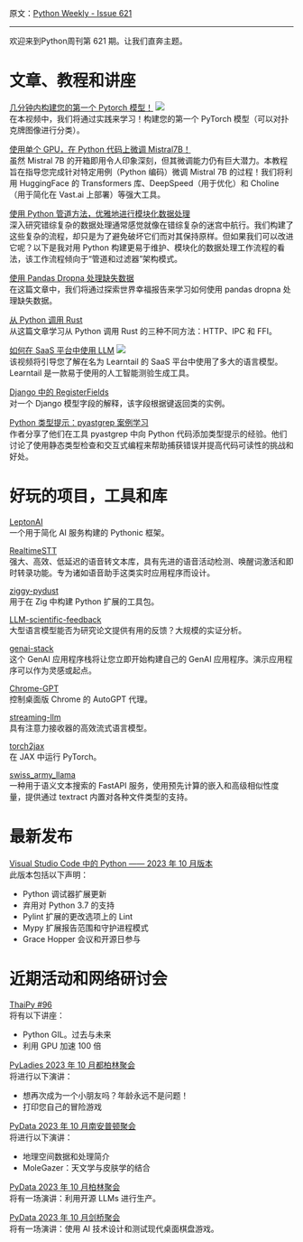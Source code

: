 原文：[Python Weekly - Issue 621](http://eepurl.com/iBCBtY)

---

欢迎来到Python周刊第 621 期。让我们直奔主题。


# 文章、教程和讲座 
  
[几分钟内构建您的第一个 Pytorch 模型！](https://www.youtube.com/watch?v=tHL5STNJKag) ![](https://mcusercontent.com/e2e180baf855ac797ef407fc7/images/af76283a-6e65-436c-967a-900427cf6399.png)  
在本视频中，我们将通过实践来学习！构建您的第一个 PyTorch 模型（可以对扑克牌图像进行分类）。
  
[使用单个 GPU，在 Python 代码上微调 Mistral7B！](https://wandb.ai/byyoung3/ml-news/reports/Fine-Tuning-Mistral7B-on-Python-Code-With-A-Single-GPU---Vmlldzo1NTg0NzY5)  
虽然 Mistral 7B 的开箱即用令人印象深刻，但其微调能力仍有巨大潜力。本教程旨在指导您完成针对特定用例（Python 编码）微调 Mistral 7B 的过程！我们将利用 HuggingFace 的 Transformers 库、DeepSpeed（用于优化）和 Choline（用于简化在 Vast.ai 上部署）等强大工具。
  
[使用 Python 管道方法，优雅地进行模块化数据处理](https://github.com/dkraczkowski/dkraczkowski.github.io/tree/main/articles/crafting-data-processing-pipeline)  
深入研究错综复杂的数据处理通常感觉就像在错综复杂的迷宫中航行。我们构建了这些复杂的流程，却只是为了避免破坏它们而对其保持原样。但如果我们可以改进它呢？以下是我对用 Python 构建更易于维护、模块化的数据处理工作流程的看法，该工作流程倾向于“管道和过滤器”架构模式。
  
[使用 Pandas Dropna 处理缺失数据](https://ponder.io/professional-pandas-handling-missing-data-with-pandas-dropna/)  
在这篇文章中，我们将通过探索世界幸福报告来学习如何使用 pandas dropna 处理缺失数据。
  
[从 Python 调用 Rust](https://blog.frankel.ch/rust-from-python/)  
从这篇文章学习从 Python 调用 Rust 的三种不同方法：HTTP、IPC 和 FFI。  
  
[如何在 SaaS 平台中使用 LLM](https://www.youtube.com/watch?v=fH8fJYWfJcg) ![](https://mcusercontent.com/e2e180baf855ac797ef407fc7/images/af76283a-6e65-436c-967a-900427cf6399.png)  
该视频将引导您了解在名为 Learntail 的 SaaS 平台中使用了多大的语言模型。Learntail 是一款易于使用的人工智能测验生成工具。
  
[Django 中的 RegisterFields](https://www.better-simple.com/django/2023/10/03/registerfields-in-django/)  
对一个 Django 模型字段的解释，该字段根据键返回类的实例。
  
[Python 类型提示：pyastgrep 案例学习](https://lukeplant.me.uk/blog/posts/python-type-hints-pyastgrep-case-study/)  
作者分享了他们在工具 pyastgrep 中向 Python 代码添加类型提示的经验。他们讨论了使用静态类型检查和交互式编程来帮助捕获错误并提高代码可读性的挑战和好处。
  
# 好玩的项目，工具和库  
  
[LeptonAI](https://github.com/leptonai/leptonai)  
一个用于简化 AI 服务构建的 Pythonic 框架。 
  
[RealtimeSTT](https://github.com/KoljaB/RealtimeSTT)   
强大、高效、低延迟的语音转文本库，具有先进的语音活动检测、唤醒词激活和即时转录功能。专为诸如语音助手这类实时应用程序而设计。
  
[ziggy-pydust](https://github.com/fulcrum-so/ziggy-pydust)   
用于在 Zig 中构建 Python 扩展的工具包。

[LLM-scientific-feedback](https://github.com/Weixin-Liang/LLM-scientific-feedback)  
大型语言模型能否为研究论文提供有用的反馈？大规模的实证分析。 
  
[genai-stack](https://github.com/docker/genai-stack)  
这个 GenAI 应用程序栈将让您立即开始构建自己的 GenAI 应用程序。演示应用程序可以作为灵感或起点。
  
[Chrome-GPT](https://github.com/richardyc/Chrome-GPT)   
控制桌面版 Chrome 的 AutoGPT 代理。

[streaming-llm](https://github.com/mit-han-lab/streaming-llm)  
具有注意力接收器的高效流式语言模型。
  
[torch2jax](https://github.com/samuela/torch2jax)  
在 JAX 中运行 PyTorch。
  
[swiss_army_llama](https://github.com/Dicklesworthstone/swiss_army_llama)  
一种用于语义文本搜索的 FastAPI 服务，使用预先计算的嵌入和高级相似性度量，提供通过 textract 内置对各种文件类型的支持。
  
  
# 最新发布  
  
[Visual Studio Code 中的 Python —— 2023 年 10 月版本](https://devblogs.microsoft.com/python/python-in-visual-studio-code-october-2023-release/)  
此版本包括以下声明：
  * Python 调试器扩展更新
  * 弃用对 Python 3.7 的支持
  * Pylint 扩展的更改选项上的 Lint
  * Mypy 扩展报告范围和守护进程模式
  * Grace Hopper 会议和开源日参与

  
  
# 近期活动和网络研讨会  
  
[ThaiPy #96](https://www.meetup.com/thaipy-bangkok-python-meetup/events/295498832/)  
将有以下讲座：
* Python GIL。过去与未来
* 利用 GPU 加速 100 倍

  
[PyLadies 2023 年 10 月都柏林聚会](https://www.meetup.com/pyladiesdublin/events/295990212/)  
将进行以下演讲：
* 想再次成为一个小朋友吗？年龄永远不是问题！
* 打印您自己的冒险游戏

  
[PyData 2023 年 10 月南安普顿聚会](https://www.meetup.com/pydata-southampton/events/296057081/)  
将进行以下演讲：
* 地理空间数据和处理简介
* MoleGazer：天文学与皮肤学的结合

  
[PyData 2023 年 10 月柏林聚会](https://www.meetup.com/pydata-berlin/events/296680621/)  
将有一场演讲：利用开源 LLMs 进行生产。
  
[PyData 2023 年 10 月剑桥聚会](https://www.meetup.com/pydata-cambridge-meetup/events/296429788/)  
将有一场演讲：使用 AI 技术设计和测试现代桌面棋盘游戏。
     
